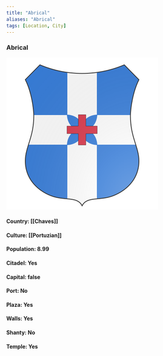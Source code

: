 ```yaml
---
title: "Abrical"
aliases: "Abrical"
tags: [Location, City]
---
```

### Abrical
![](attachment/9538446709dddde269390371ecb52c51.svg)

#### Country: [[Chaves]]

#### Culture: [[Portuzian]]

#### Population: 8.99

#### Citadel: Yes

#### Capital: false

#### Port: No

#### Plaza: Yes

#### Walls: Yes

#### Shanty: No

#### Temple: Yes

